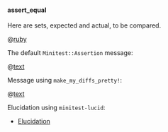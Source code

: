 #### assert_equal

Here are sets, expected and actual, to be compared.

@[ruby](data.rb)

The default ```Minitest::Assertion``` message:

@[text](default.txt)

Message using ```make_my_diffs_pretty!```:

@[text](better.txt)

Elucidation using ```minitest-lucid```:

* [Elucidation](http://htmlpreview.github.io/?https://github.com/BurdetteLamar/minitest-lucid/blob/master/markdown/readme/set/assert_equal/elucidation.html)
